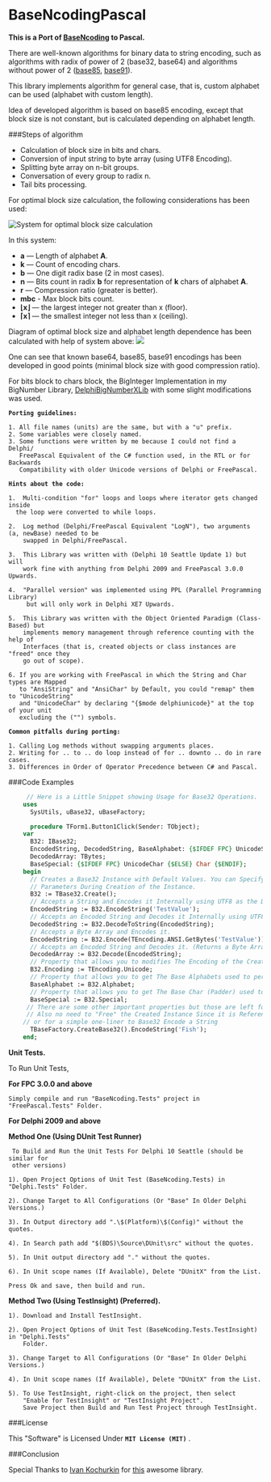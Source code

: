 BaseNcodingPascal
===========

**This is a Port of [BaseNcoding](https://github.com/KvanTTT/BaseNcoding) to Pascal.**

There are well-known algorithms for binary data to string encoding, such as algorithms with radix of power of 2 (base32, base64) and algorithms without power of 2 ([base85](http://en.wikipedia.org/wiki/Ascii85), [base91](http://sourceforge.net/projects/base91/)).

This library implements algorithm for general case, that is, custom alphabet can be used (alphabet with custom length).

Idea of developed algorithm is based on base85 encoding, except that block size is not constant, but is calculated depending on alphabet length.

###Steps of algorithm
 * Calculation of block size in bits and chars.
 * Conversion of input string to byte array (using UTF8 Encoding).
 * Splitting byte array on n-bit groups.
 * Conversation of every group to radix n.
 * Tail bits processing.

For optimal block size calculation, the following considerations has been used:

![System for optimal block size calculation](http://habrastorage.org/files/429/57f/bc1/42957fbc17e947fbaaff404dd81694ce.png)

In this system:

* **a** — Length of alphabet **A**.
* **k** — Count of encoding chars.
* **b** — One digit radix base (2 in most cases).
* **n** — Bits count in radix **b** for representation of **k** chars of alphabet **A**.
* **r** — Compression ratio (greater is better).
* **mbc** - Max block bits count.
* **⌊x⌋** — the largest integer not greater than x (floor).
* **⌈x⌉** — the smallest integer not less than x (ceiling).

Diagram of optimal block size and alphabet length dependence has been calculated with help of system above:
![](http://habrastorage.org/getpro/habr/post_images/910/d57/8b8/910d578b87c79d7ca121584e277de221.png)

One can see that known base64, base85, base91 encodings has been developed in good points (minimal block size with good compression ratio).

For bits block to chars block, the BigInteger Implementation in my BigNumber Library, [DelphiBigNumberXLib](https://github.com/Xor-el/DelphiBigNumberXLib) with some slight modifications was used.

**`Porting guidelines:`**


    1. All file names (units) are the same, but with a "u" prefix. 
    2. Some variables were closely named. 
    3. Some functions were written by me because I could not find a Delphi/
       FreePascal Equivalent of the C# function used, in the RTL or for Backwards
       Compatibility with older Unicode versions of Delphi or FreePascal.

    
**`Hints about the code:`**



    1.  Multi-condition "for" loops and loops where iterator gets changed inside 
      the loop were converted to while loops. 

    2.  Log method (Delphi/FreePascal Equivalent "LogN"), two arguments (a, newBase) needed to be 
        swapped in Delphi/FreePascal.   
    
    3.  This Library was written with (Delphi 10 Seattle Update 1) but will 
        work fine with anything from Delphi 2009 and FreePascal 3.0.0 Upwards.

    4.  "Parallel version" was implemented using PPL (Parallel Programming Library) 
         but will only work in Delphi XE7 Upwards.

    5.  This Library was written with the Object Oriented Paradigm (Class-Based) but 
        implements memory management through reference counting with the help of 
        Interfaces (that is, created objects or class instances are "freed" once they 
        go out of scope).

    6. If you are working with FreePascal in which the String and Char types are Mapped 
       to "AnsiString" and "AnsiChar" by Default, you could "remap" them to "UnicodeString" 
       and "UnicodeChar" by declaring "{$mode delphiunicode}" at the top of your unit 
       excluding the ("") symbols.

    
   
**`Common pitfalls during porting:`**


    1. Calling Log methods without swapping arguments places.
    2. Writing for .. to .. do loop instead of for .. downto .. do in rare cases.
    3. Differences in Order of Operator Precedence between C# and Pascal.


###Code Examples
```pascal
     // Here is a Little Snippet showing Usage for Base32 Operations.  
    uses
      SysUtils, uBase32, uBaseFactory;

      procedure TForm1.Button1Click(Sender: TObject);
	var
	  B32: IBase32;
	  EncodedString, DecodedString, BaseAlphabet: {$IFDEF FPC} UnicodeString {$ELSE} String {$ENDIF};
	  DecodedArray: TBytes;
	  BaseSpecial: {$IFDEF FPC} UnicodeChar {$ELSE} Char {$ENDIF};
	begin
	  // Creates a Base32 Instance with Default Values. You can Specify your Desired 
	  // Parameters During Creation of the Instance.
	  B32 := TBase32.Create();
	  // Accepts a String and Encodes it Internally using UTF8 as the Default Encoding
	  EncodedString := B32.EncodeString('TestValue');
	  // Accepts an Encoded String and Decodes it Internally using UTF8 as the Default Encoding
	  DecodedString := B32.DecodeToString(EncodedString);
	  // Accepts a Byte Array and Encodes it.
	  EncodedString := B32.Encode(TEncoding.ANSI.GetBytes('TestValue'));
	  // Accepts an Encoded String and Decodes it. (Returns a Byte Array)
	  DecodedArray := B32.Decode(EncodedString);
	  // Property that allows you to modifies The Encoding of the Created Instance.
	  B32.Encoding := TEncoding.Unicode;
	  // Property that allows you to get The Base Alphabets used to perform the Encoding.
	  BaseAlphabet := B32.Alphabet;
	  // Property that allows you to get The Base Char (Padder) used to perform the Encoding.
	  BaseSpecial := B32.Special;
	 // There are some other important properties but those are left for you to figure out. :)
	 // Also no need to "Free" the Created Instance Since it is Reference Counted.
	// or for a simple one-liner to Base32 Encode a String
	  TBaseFactory.CreateBase32().EncodeString('Fish');
    end;
```    
  

   **Unit Tests.**

To Run Unit Tests,

**For FPC 3.0.0 and above**


    Simply compile and run "BaseNcoding.Tests" project in "FreePascal.Tests" Folder.

**For Delphi 2009 and above**

   **Method One (Using DUnit Test Runner)**

     To Build and Run the Unit Tests For Delphi 10 Seattle (should be similar for 
     other versions)
    
    1). Open Project Options of Unit Test (BaseNcoding.Tests) in "Delphi.Tests" Folder.
    
    2). Change Target to All Configurations (Or "Base" In Older Delphi Versions.)
    
    3). In Output directory add ".\$(Platform)\$(Config)" without the quotes.
    
    4). In Search path add "$(BDS)\Source\DUnit\src" without the quotes.
    
    5). In Unit output directory add "." without the quotes.
    
    6). In Unit scope names (If Available), Delete "DUnitX" from the List.
    
    Press Ok and save, then build and run.
    
 **Method Two (Using TestInsight) (Preferred).**

    1). Download and Install TestInsight.
    
    2). Open Project Options of Unit Test (BaseNcoding.Tests.TestInsight) in "Delphi.Tests" 
        Folder. 

    3). Change Target to All Configurations (Or "Base" In Older Delphi Versions.)

    4). In Unit scope names (If Available), Delete "DUnitX" from the List.

    5). To Use TestInsight, right-click on the project, then select 
		"Enable for TestInsight" or "TestInsight Project".
        Save Project then Build and Run Test Project through TestInsight. 
    

###License

This "Software" is Licensed Under  **`MIT License (MIT)`** .

###Conclusion


   Special Thanks to [Ivan Kochurkin](https://github.com/KvanTTT/) for [this](https://github.com/KvanTTT/BaseNcoding) awesome library.
